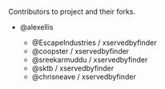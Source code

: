 Contributors to project and their forks.

* @alexellis

  * @EscapeIndustries / xservedbyfinder
  * @coopster / xservedbyfinder
  * @sreekarmuddu / xservedbyfinder
  * @sktb / xservedbyfinder
  * @chrisneave / xservedbyfinder

